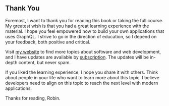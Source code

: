 ## Thank You

Foremost, I want to thank you for reading this book or taking the full course. My greatest wish is that you had a great learning experience with the material. I hope you feel empowered now to build your own applications that uses GraphQL. I strive to go in the direction of education, so I depend on your feedback, both positive and critical.

Visit [my website](https://www.robinwieruch.de/) to find more topics about software and web development, and I have updates are available by [subscription](https://www.getrevue.co/profile/rwieruch). The updates will be in-depth content, but never spam.

If you liked the learning experience, I hope you share it with others.  Think about people in your life who want to learn more about this topic. I believe developers need to align on this topic to reach the next level with modern applications.

Thanks for reading,
Robin.
